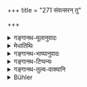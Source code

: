 +++
title = "271 संवत्सरन् तु"

+++

<details><summary>गङ्गानथ-मूलानुवादः</summary>

For one year by cow’s milk and milk-preparations; and by the meat of old goat there is satisfaction lasting for twelve years.—(271)
</details>

<details><summary>मेधातिथिः</summary>

श्रुतानुमितयोः श्रुतसंबन्धस्य बलीयस्त्वात्, "गव्येन पयसा" इति संबन्धः, न मांसेन प्राकरणिकेन । <u>अन्ये</u> तु **च**शब्दं समुच्चयार्थीयं पठित्वा व्याख्यानयन्ति- मांसेन गव्येन पयसा पायसेन वा । पयोविकारः **पायसं** दध्यादि । पयःसंस्कृत ओदनः प्रसिद्धः । **वार्ध्रीणसो** जरच्छागः । एवं हि निगमेषु पठ्यते ।

- त्रिपिबं त्व् इन्द्रियक्षीणं श्वेतं वृद्धम् अजापितम् ।

- वार्ध्रीणसं तु तं प्राहुर् याज्ञिकाः पितृकर्मणि ॥

पिबतो यस्य त्रीणि जलं स्पृशन्ति कर्णौ जिह्वा च, स त्रिभिः पिबतीति त्रिपिबः । यत् तु शङ्खेन गोमांसभक्षणे प्रायश्चित्तम् आम्नातं तन् मधुपर्काष्टकाश्राद्धेभ्यो ऽन्यत्र ज्ञेयम् ॥ ३.२६१ ॥
</details>

<details><summary>गङ्गानथ-भाष्यानुवादः</summary>

As between direct and indirect connection, the former being more authoritative, we construe ‘*gavyena’—‘cow’s*’—with ‘*payasā*,’ ‘milk and not with ‘*māṃsa*,’ ‘meat,’ which forms the subject-matter of the context.

Others, however, explain the particle ‘*ca*’ as having a cumulative force, and then explain the passage to mean, ‘meat of the cow, and milk or milk-rice.’

‘*Pāyasa*,’ ‘*milk-preparations*,’ stands for curds and such things, as also rice cooked in milk.

‘*Vārdhrīṇasa*’—is *old goat*. The scriptures describe it as follows s—‘Drinking with three, devoid of sense-virility and white,—such a goat has been called *Vārdhriṇasa* by persons learned in sacrifices, in connection with sacrificial rituals.’ That goat is called ‘drinking with three’ who wets his tongue and two ears, while drinking water.

The Expiatory Rite that Śaṅkha has prescribed in connection with the eating of beef, should be understood to apply to eating apart from the ‘*Madhuparka*’ offering and from the ‘*Aṣṭakā’ Śrāddhas*.—(271)
</details>

<details><summary>गङ्गानथ-टिप्पन्यः</summary>

‘*Vārdhrīṇasa*’—‘An old goat, white and with long ears reaching the water at the time of drinking’ (Medhātithi, Govindarāja, Kullūka and Rāghavānanda);—‘a black-necked, red-headed, white-winged crane’ (Nārāyaṇa).

Both these explanations are noted in *Parāśaramādhava* (Ācāra, p. 706), where, however, the colour of the goat is mentioned as *red*, not
*white*. The definition of the goat quoted by Medhātithi is here
attributed to *Viṣṇudharmottara*, and that of the crane to the ‘*Nigama*’.

This verse is quoted in *Nirṇayasindhu* (p. 295), which adds the definition of *Vārdhrīṇasa* as *white*;—and the first half in *Aparārka* (p. 551), which explains ‘*pāyasa*’ as ‘rice cooked in milk’, and adds that this milk should be such as is not forbidden.

It is quoted in *Gadādharapaddhati* (Kāla, p. 536), which supplies the description of the *Vārdhrīṇasa* as given in the *Nigama*—‘(a) The old goat whose ears and mouth touch the water, who has lost his virility; (b) the bird which has black neck, red head and white wings’.
</details>

<details><summary>गङ्गानथ-तुल्य-वाक्यानि</summary>

**(verses 3.269-271)  
**

See Comparative notes for [Verse 3.269].
</details>

<details><summary>Bühler</summary>

271	One year with cow-milk and milk-rice; from the flesh of a long-eared white he-goat their satisfaction endures twelve years.
</details>
